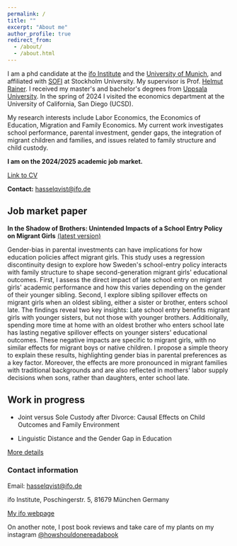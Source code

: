 ```yaml
---
permalink: /
title: ""
excerpt: "About me"
author_profile: true
redirect_from: 
  - /about/
  - /about.html
---
```


I am a phd candidate at the [ifo Institute](https://www.ifo.de/en) and the [University of Munich](https://www.en.econ.uni-muenchen.de/index.html), and affiliated with [SOFI](https://www.su.se/swedish-institute-for-social-research/) at Stockholm University. My supervisor is Prof. [Helmut Rainer](https://sites.google.com/ifo.de/hrainer/home). I received my master's and bachelor's degrees from [Uppsala University](https://www.nek.uu.se/?languageId=1). In the spring of 2024 I visited the economics department at the University of California, San Diego (UCSD).

My research interests include Labor Economics, the Economics of Education, Migration and Family Economics. My current work investigates school performance, parental investment, gender gaps, the integration of migrant children and families, and issues related to family structure and child custody.

**I am on the 2024/2025 academic job market.**

[Link to CV](https://drive.google.com/file/d/177_YkAIlIHnAVo3mdBEbxHrIpTjy11oF/view?usp=drive_link)

**Contact:** hasselqvist@ifo.de

## Job market paper

**In the Shadow of Brothers: Unintended Impacts of a School Entry Policy on Migrant Girls** [(latest version)](https://drive.google.com/file/d/1VlyNQKRnW4lR3zznOtuTZhGrMk6AjBb1/view?usp=drive_link)

Gender-bias in parental investments can have implications for how education policies affect migrant girls. This study uses a regression discontinuity design to explore how Sweden's school-entry policy interacts with family structure to shape second-generation migrant girls' educational outcomes. First, I assess the direct impact of late school entry on migrant girls' academic performance and how this varies depending on the gender of their younger sibling. Second, I explore sibling spillover effects on migrant girls when an oldest sibling, either a sister or brother, enters school late. The findings reveal two key insights: Late school entry benefits migrant girls with younger sisters, but not those with younger brothers. Additionally, spending more time at home with an oldest brother who enters school late has lasting negative spillover effects on younger sisters' educational outcomes. These negative impacts are specific to migrant girls, with no similar effects for migrant boys or native children. I propose a simple theory to explain these results, highlighting gender bias in parental preferences as a key factor. Moreover, the effects are more pronounced in migrant families with traditional backgrounds and are also reflected in mothers' labor supply decisions when sons, rather than daughters, enter school late.


## Work in progress


* Joint versus Sole Custody after Divorce: Causal Effects on Child Outcomes and Family Environment

* Linguistic Distance and the Gender Gap in Education


[More details](https://hasselqvist.github.io/research/)


### Contact information

Email: hasselqvist@ifo.de

ifo Institute, Poschingerstr. 5, 81679 München Germany

[My ifo webpage](https://www.ifo.de/en/hasselqvist-a)



On another note, I post book reviews and take care of my plants on my instagram [@howshouldonereadabook](https://instagram.com/howshouldonereadabook?igshid=ZDdkNTZiNTM=) 


